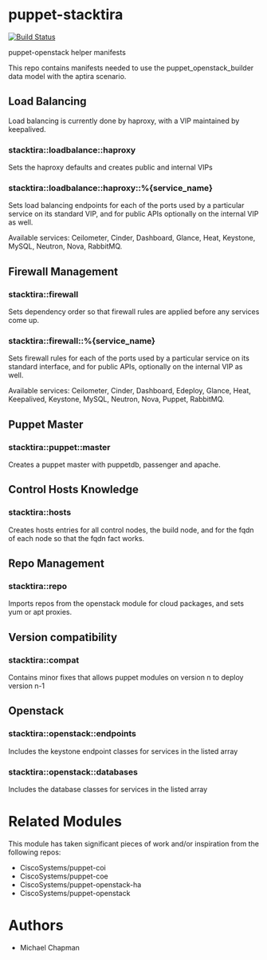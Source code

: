 puppet-stacktira
================

[![Build Status](https://travis-ci.org/michaeltchapman/puppet-stacktira.png?branch=master)](https://travis-ci.org/michaeltchapman/puppet-stacktira)

puppet-openstack helper manifests

This repo contains manifests needed to use the puppet_openstack_builder data model with the aptira scenario.

## Load Balancing

Load balancing is currently done by haproxy, with a VIP maintained by keepalived.

### stacktira::loadbalance::haproxy

Sets the haproxy defaults and creates public and internal VIPs

### stacktira::loadbalance::haproxy::%{service_name}

Sets load balancing endpoints for each of the ports used by a particular service on its standard VIP, and for public APIs optionally on the internal VIP as well.

Available services: Ceilometer, Cinder, Dashboard, Glance, Heat, Keystone, MySQL, Neutron, Nova, RabbitMQ.

## Firewall Management

### stacktira::firewall

Sets dependency order so that firewall rules are applied before any services come up.

### stacktira::firewall::%{service_name}

Sets firewall rules for each of the ports used by a particular service on its standard interface, and for public APIs, optionally on the internal VIP as well.

Available services: Ceilometer, Cinder, Dashboard, Edeploy, Glance, Heat, Keepalived, Keystone, MySQL, Neutron, Nova, Puppet, RabbitMQ.

## Puppet Master

### stacktira::puppet::master

Creates a puppet master with puppetdb, passenger and apache.

## Control Hosts Knowledge

### stacktira::hosts

Creates hosts entries for all control nodes, the build node, and for the fqdn of each node so that the fqdn fact works.

## Repo Management

### stacktira::repo

Imports repos from the openstack module for cloud packages, and sets yum or apt proxies.

## Version compatibility

### stacktira::compat

Contains minor fixes that allows puppet modules on version n to deploy version n-1

## Openstack

### stacktira::openstack::endpoints

Includes the keystone endpoint classes for services in the listed array

### stacktira::openstack::databases

Includes the database classes for services in the listed array

# Related Modules

This module has taken significant pieces of work and/or inspiration from the following repos:
 - CiscoSystems/puppet-coi
 - CiscoSystems/puppet-coe
 - CiscoSystems/puppet-openstack-ha
 - CiscoSystems/puppet-openstack

# Authors

 - Michael Chapman

